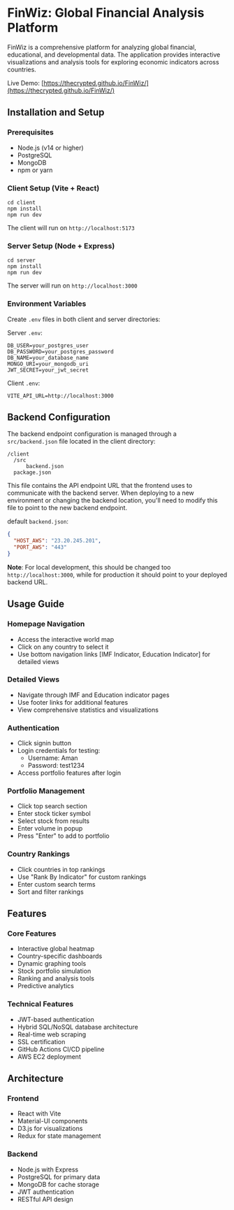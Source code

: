 
# FinWiz: Global Financial Analysis Platform

FinWiz is a comprehensive platform for analyzing global financial, educational, and developmental data. The application provides interactive visualizations and analysis tools for exploring economic indicators across countries.

Live Demo: [https://thecrypted.github.io/FinWiz/](https://thecrypted.github.io/FinWiz/)

## Installation and Setup

### Prerequisites
- Node.js (v14 or higher)
- PostgreSQL
- MongoDB
- npm or yarn

### Client Setup (Vite + React)
```
cd client
npm install
npm run dev
```

The client will run on `http://localhost:5173`

### Server Setup (Node + Express)
```
cd server
npm install
npm run dev
```

The server will run on `http://localhost:3000`

### Environment Variables
Create `.env` files in both client and server directories:

Server `.env`:
```
DB_USER=your_postgres_user
DB_PASSWORD=your_postgres_password
DB_NAME=your_database_name
MONGO_URI=your_mongodb_uri
JWT_SECRET=your_jwt_secret
```

Client `.env`:
```
VITE_API_URL=http://localhost:3000
```

## Backend Configuration

The backend endpoint configuration is managed through a `src/backend.json` file located in the client directory:

```
/client
  /src
      backend.json
  package.json
```

This file contains the API endpoint URL that the frontend uses to communicate with the backend server. When deploying to a new environment or changing the backend location, you'll need to modify this file to point to the new backend endpoint.

default `backend.json`:
```json
{
  "HOST_AWS": "23.20.245.201",
  "PORT_AWS": "443"
}
```

**Note**: For local development, this should be changed too `http://localhost:3000`, while for production it should point to your deployed backend URL.

## Usage Guide

### Homepage Navigation
- Access the interactive world map
- Click on any country to select it
- Use bottom navigation links [IMF Indicator, Education Indicator] for detailed views

### Detailed Views
- Navigate through IMF and Education indicator pages
- Use footer links for additional features
- View comprehensive statistics and visualizations

### Authentication
- Click signin button
- Login credentials for testing:
  - Username: Aman
  - Password: test1234
- Access portfolio features after login

### Portfolio Management
- Click top search section
- Enter stock ticker symbol
- Select stock from results
- Enter volume in popup
- Press "Enter" to add to portfolio

### Country Rankings
- Click countries in top rankings
- Use "Rank By Indicator" for custom rankings
- Enter custom search terms
- Sort and filter rankings

## Features

### Core Features
- Interactive global heatmap
- Country-specific dashboards
- Dynamic graphing tools
- Stock portfolio simulation
- Ranking and analysis tools
- Predictive analytics

### Technical Features
- JWT-based authentication
- Hybrid SQL/NoSQL database architecture
- Real-time web scraping
- SSL certification
- GitHub Actions CI/CD pipeline
- AWS EC2 deployment

## Architecture

### Frontend
- React with Vite
- Material-UI components
- D3.js for visualizations
- Redux for state management

### Backend
- Node.js with Express
- PostgreSQL for primary data
- MongoDB for cache storage
- JWT authentication
- RESTful API design
